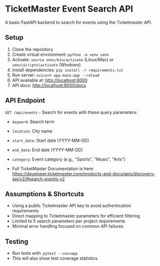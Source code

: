 # TicketMaster Event Search API

A basic FastAPI backend to search for events using the Ticketmaster API.

## Setup

1. Clone the repository
2. Create virtual environment: `python -m venv venv`
3. Activate: `source venv/bin/activate` (Linux/Mac) or `venv\Scripts\activate` (Windows)
4. Install dependencies: `pip install -r requirements.txt`
5. Run server: `uvicorn app.main:app --reload`
6. API available at: [http://localhost:8000](http://localhost:8000)
7. API docs: [http://localhost:8000/docs](http://localhost:8000/docs)

## API Endpoint

`GET /api/events` - Search for events with these query parameters:
- `keyword`: Search term
- `location`: City name
- `start_date`: Start date (YYYY-MM-DD)
- `end_date`: End date (YYYY-MM-DD)
- `category`: Event category (e.g., "Sports", "Music", "Arts")

- Full TicketMaster Documentation is here: https://developer.ticketmaster.com/products-and-docs/apis/discovery-api/v2/#search-events-v2

## Assumptions & Shortcuts

- Using a public Ticketmaster API key to avoid authentication requirements
- Direct mapping to Ticketmaster parameters for efficient filtering
- Limited to 5 search parameters per project requirements
- Minimal error handling focused on common API failures

## Testing
- Run tests with: `pytest --cov=app`
- This will also show test coverage statistics.
